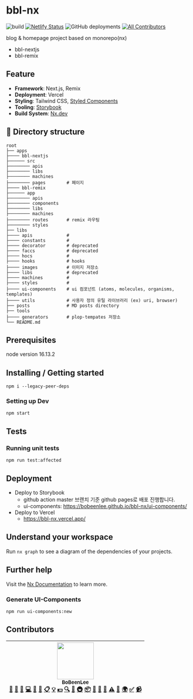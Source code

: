 # bbl-nx

![build](https://github.com/BoBeenLee/bbl-nx/actions/workflows/ci-cd.yml/badge.svg)
[![Netlify Status](https://api.netlify.com/api/v1/badges/9df06975-e9cf-4761-bf57-48f6f970c96b/deploy-status)](https://app.netlify.com/sites/bbl/deploys)
![GitHub deployments](https://img.shields.io/github/deployments/BoBeenLee/bbl-nx/production?label=vercel&logo=vercel&logoColor=white)
[![All Contributors](https://img.shields.io/badge/all_contributors-1-orange.svg?style=flat-square)](#contributors)

blog & homepage project based on monorepo(nx)

- bbl-nextjs
- bbl-remix

## Feature

- **Framework**: Next.js, Remix
- **Deployment**: Vercel
- **Styling**: Tailwind CSS, [Styled Components](https://github.com/styled-components/styled-components)
- **Tooling**: [Storybook](https://github.com/storybooks/storybook)
- **Build System**: [Nx.dev](https://nx.dev/)

## 📂 Directory structure

    root
    ├── apps
    ├──── bbl-nextjs
    ├────── src
    ├──────── apis
    ├──────── libs
    ├──────── machines
    ├──────── pages        # 페이지
    ├──── bbl-remix
    ├────── app
    ├──────── apis
    ├──────── components
    ├──────── libs
    ├──────── machines
    ├──────── routes       # remix 라우팅
    ├──────── styles
    ├── libs
    ├──── apis             #
    ├──── constants        #
    ├──── decorator        # deprecated
    ├──── faccs            # deprecated
    ├──── hocs             #
    ├──── hooks            # hooks
    ├──── images           # 이미지 저장소
    ├──── libs             # deprecated
    ├──── machines         #
    ├──── styles           #
    ├──── ui-components    # ui 컴포넌트 (atoms, molecules, organisms, templates)
    ├──── utils            # 사용자 정의 유틸 라이브러리 (ex) uri, browser)
    ├── posts              # MD posts directory
    ├── tools
    ├──── generators       # plop-tempates 저장소
    └── README.md

## Prerequisites

node version 16.13.2

## Installing / Getting started

```shell
npm i --legacy-peer-deps
```

### Setting up Dev

```shell
npm start
```

## Tests

### Running unit tests

```shell
npm run test:affected
```

## Deployment

- Deploy to Storybook
  - github action master 브랜치 기준 github pages로 배포 진행합니다.
  - ui-components: https://bobeenlee.github.io/bbl-nx/ui-components/
- Deploy to Vercel
  - https://bbl-nx.vercel.app/

## Understand your workspace

Run `nx graph` to see a diagram of the dependencies of your projects.

## Further help

Visit the [Nx Documentation](https://nx.dev) to learn more.

### Generate UI-Components

```
npm run ui-components:new
```

## Contributors

<!-- ALL-CONTRIBUTORS-LIST:START - Do not remove or modify this section -->
<!-- prettier-ignore -->
| [<img src="https://avatars0.githubusercontent.com/u/1489321?v=4" width="100px;"/><br /><sub><b>BoBeenLee</b></sub>](https://bbl.netlify.com/)<br />[💬](#question-BoBinLee "Answering Questions") [📝](#blog-BoBinLee "Blogposts") [🐛](https://github.com/BoBinLee/asking-price/issues?q=author%3ABoBinLee "Bug reports") [💻](https://github.com/BoBinLee/asking-price/commits?author=BoBinLee "Code") [🎨](#design-BoBinLee "Design") [📖](https://github.com/BoBinLee/asking-price/commits?author=BoBinLee "Documentation") [📋](#eventOrganizing-BoBinLee "Event Organizing") [💡](#example-BoBinLee "Examples") [💵](#financial-BoBinLee "Financial") [🔍](#fundingFinding-BoBinLee "Funding Finding") [🤔](#ideas-BoBinLee "Ideas, Planning, & Feedback") [🚇](#infra-BoBinLee "Infrastructure (Hosting, Build-Tools, etc)") [📦](#platform-BoBinLee "Packaging/porting to new platform") [🔌](#plugin-BoBinLee "Plugin/utility libraries") [👀](#review-BoBinLee "Reviewed Pull Requests") [📢](#talk-BoBinLee "Talks") [⚠️](https://github.com/BoBinLee/asking-price/commits?author=BoBinLee "Tests") [🔧](#tool-BoBinLee "Tools") [🌍](#translation-BoBinLee "Translation") [✅](#tutorial-BoBinLee "Tutorials") [📹](#video-BoBinLee "Videos") |
| :---: |

<!-- ALL-CONTRIBUTORS-LIST:END -->
